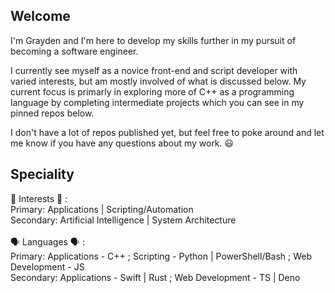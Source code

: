 ## Welcome
I'm Grayden and I'm here to develop my skills further in my pursuit of becoming a software engineer. 

I currently see myself as a novice front-end and script developer with varied interests, but am mostly involved of what is discussed below.
My current focus is primarly in exploring more of C++ as a programming language by completing intermediate projects which you can 
see in my pinned repos below. 

I don't have a lot of repos published yet, but feel free to poke around and let me know if you have any questions about my work. 😃

## Speciality
🧠 Interests 🧠 :  <br>
Primary: Applications | Scripting/Automation <br>
Secondary: Artificial Intelligence | System Architecture
<br>
<br>
🗣️ Languages 🗣️ : <br>
Primary: Applications - C++ ; Scripting - Python | PowerShell/Bash ; Web Development - JS <br>
Secondary: Applications - Swift | Rust ; Web Development - TS | Deno

